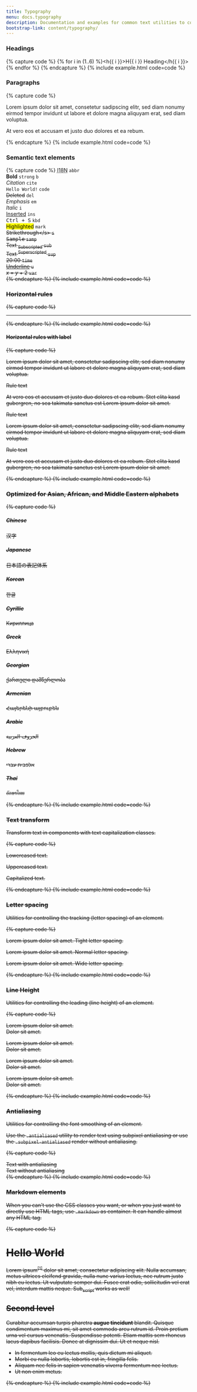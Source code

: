 ```yaml
---
title: Typography
menu: docs.typography
description: Documentation and examples for common text utilities to control alignment, wrapping, weight, and more.
bootstrap-link: content/typography/
---
```


### Headings

{% capture code %}
{% for i in (1..6) %}<h{{ i }}>H{{ i }} Heading</h{{ i }}>
{% endfor %}
{% endcapture %}
{% include example.html code=code %}

### Paragraphs

{% capture code %}
<p>Lorem ipsum dolor sit amet, consetetur sadipscing elitr, sed diam nonumy eirmod tempor invidunt ut labore et dolore magna aliquyam erat, sed diam voluptua.</p>
<p>At vero eos et accusam et justo duo dolores et ea rebum.</p>
{% endcapture %}
{% include example.html code=code %}

### Semantic text elements

{% capture code %}
<abbr title="Internationalization">I18N</abbr><hide> <code class="ml-2">abbr</code><br/></hide>
<strong>Bold</strong><hide> <code class="ml-2">strong</code> <code>b</code><br/></hide>
<cite>Citation</cite><hide> <code class="ml-2">cite</code><br/></hide>
<code>Hello World!</code><hide> <code class="ml-2">code</code><br/></hide>
<del>Deleted</del><hide> <code class="ml-2">del</code><br/></hide>
<em>Emphasis</em><hide> <code class="ml-2">em</code><br/></hide>
<i>Italic</i><hide> <code class="ml-2">i</code><br/></hide>
<ins>Inserted</ins><hide> <code class="ml-2">ins</code><br/></hide>
<kbd>Ctrl + S</kbd><hide> <code class="ml-2">kbd</code><br/></hide>
<mark>Highlighted</mark><hide> <code class="ml-2">mark</code><br/></hide>
<s>Strikethrough</s<hide>> <code class="ml-2">s</code><br/></hide>
<samp>Sample</samp><hide> <code class="ml-2">samp</code><br/></hide>
Text <sub>Subscripted</sub><hide> <code class="ml-2">sub</code><br/></hide>
Text <sup>Superscripted</sup><hide> <code class="ml-2">sup</code><br/></hide>
<time>20:00</time><hide> <code class="ml-2">time</code><br/></hide>
<u>Underline</u><hide> <code class="ml-2">u</code><br/></hide>
<var>x</var> = <var>y</var> + 2<hide> <code class="ml-2">var</code><br/></hide>
{% endcapture %}
{% include example.html code=code %}

### Horizontal rules

{% capture code %}
<hr> 
{% endcapture %}
{% include example.html code=code %}

#### Horizontal rules with label

{% capture code %}
<p>
  Lorem ipsum dolor sit amet, consetetur sadipscing elitr, sed diam nonumy eirmod tempor invidunt ut labore et dolore magna aliquyam erat, sed diam voluptua.
</p>
<div class="hr-text">
  <span>Rule text</span>
</div>
<p>
  At vero eos et accusam et justo duo dolores et ea rebum. Stet clita kasd gubergren, no sea takimata sanctus est Lorem ipsum dolor sit amet.
</p>
<div class="hr-text hr-text-center">
  <span>Rule text</span>
</div>
<p>
  Lorem ipsum dolor sit amet, consetetur sadipscing elitr, sed diam nonumy eirmod tempor invidunt ut labore et dolore magna aliquyam erat, sed diam voluptua.
</p>
<div class="hr-text hr-text-right">
  <span>Rule text</span>
</div>
<p>
  At vero eos et accusam et justo duo dolores et ea rebum. Stet clita kasd gubergren, no sea takimata sanctus est Lorem ipsum dolor sit amet.
</p>
{% endcapture %}
{% include example.html code=code %}


### Optimized for Asian, African, and Middle Eastern alphabets

{% capture code %}
<h5>Chinese</h5>
<p>汉字</p>

<h5>Japanese</h5>
<p>日本語の表記体系</p>

<h5>Korean</h5>
<p>한글</p>

<h5>Cyrillic</h5>
<p>Кириллица</p>

<h5>Greek</h5>
<p>Eλληνική</p>

<h5>Georgian</h5>
<p>ქართული დამწერლობა</p>

<h5>Armenian</h5>
<p>Հայերենի այբուբեն</p>

<h5>Arabic</h5>
<p>الحروف العربية</p>

<h5>Hebrew</h5>
<p>אלפבית עברי</p>

<h5>Thai</h5>
<p>อักษรไทย</p>
{% endcapture %}
{% include example.html code=code %}

### Text transform

Transform text in components with text capitalization classes.

{% capture code %}
<p class="text-lowercase">Lowercased text.</p>
<p class="text-uppercase">Uppercased text.</p>
<p class="text-capitalize">Capitalized text.</p>
{% endcapture %}
{% include example.html code=code %}

### Letter spacing

Utilities for controlling the tracking (letter spacing) of an element.

{% capture code %}
<p class="tracking-tight">Lorem ipsum dolor sit amet. Tight letter spacing.</p>
<p class="tracking-normal">Lorem ipsum dolor sit amet. Normal letter spacing.</p>
<p class="tracking-wide">Lorem ipsum dolor sit amet. Wide letter spacing.</p>
{% endcapture %}
{% include example.html code=code %}

### Line Height

Utilities for controlling the leading (line height) of an element.

{% capture code %}
<p class="lh-1">Lorem ipsum dolor sit amet.<br>Dolor sit amet.</p>
<p class="lh-sm">Lorem ipsum dolor sit amet.<br>Dolor sit amet.</p>
<p class="lh-base">Lorem ipsum dolor sit amet.<br>Dolor sit amet.</p>
<p class="lh-lg">Lorem ipsum dolor sit amet.<br>Dolor sit amet.</p>
{% endcapture %}
{% include example.html code=code %}

### Antialiasing

Utilities for controlling the font smoothing of an element.

Use the `.antialiased` utility to render text using subpixel antialiasing or use the `.subpixel-antialiased` render without antialiasing.

{% capture code %}
<div class="antialiased">Text with antialiasing</div>
<div class="subpixel-antialiased">Text without antialiasing</div>
{% endcapture %}
{% include example.html code=code %}

### Markdown elements

When you can't use the CSS classes you want, or when you just want to directly use HTML tags, use `.markdown` as container. It can handle almost any HTML tag.

{% capture code %}
<div class="markdown">
   <h1>Hello World</h1>
   <p>Lorem ipsum<sup><a>[1]</a></sup> dolor sit amet, consectetur adipiscing elit. Nulla accumsan, metus ultrices eleifend gravida, nulla nunc varius lectus, nec rutrum justo nibh eu lectus. Ut vulputate semper dui. Fusce erat odio, sollicitudin vel erat vel, interdum mattis neque. Sub<sub>script</sub> works as well!</p>
   <h2>Second level</h2>
   <p>Curabitur accumsan turpis pharetra <strong>augue tincidunt</strong> blandit. Quisque condimentum maximus mi, sit amet commodo arcu rutrum id. Proin pretium urna vel cursus venenatis. Suspendisse potenti. Etiam mattis sem rhoncus lacus dapibus facilisis. Donec at dignissim dui. Ut et neque nisl.</p>
   <ul>
      <li>In fermentum leo eu lectus mollis, quis dictum mi aliquet.</li>
      <li>Morbi eu nulla lobortis, lobortis est in, fringilla felis.</li>
      <li>Aliquam nec felis in sapien venenatis viverra fermentum nec lectus.</li>
      <li>Ut non enim metus.</li>
   </ul>
</div>
{% endcapture %}
{% include example.html code=code %}
